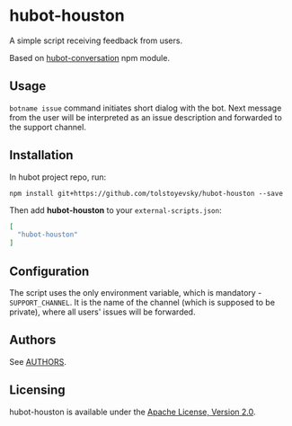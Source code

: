 # hubot-houston

A simple script receiving feedback from users.

Based on [hubot-conversation](https://github.com/lmarkus/hubot-conversation) npm module.

## Usage

`botname issue` command initiates short dialog with the bot. Next message from the user will be interpreted as an issue description and forwarded to the support channel.

## Installation

In hubot project repo, run:

`npm install git+https://github.com/tolstoyevsky/hubot-houston --save`

Then add **hubot-houston** to your `external-scripts.json`:

```json
[
  "hubot-houston"
]
```

## Configuration

The script uses the only environment variable, which is mandatory - `SUPPORT_CHANNEL`. It is the name of the channel (which is supposed to be private), where all users' issues will be forwarded.

## Authors

See [AUTHORS](AUTHORS.md).

## Licensing

hubot-houston is available under the [Apache License, Version 2.0](LICENSE).

